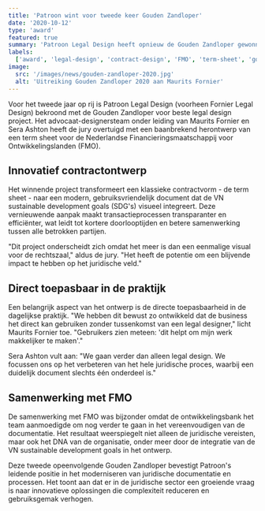 ```yaml
---
title: 'Patroon wint voor tweede keer Gouden Zandloper'
date: '2020-10-12'
type: 'award'
featured: true
summary: 'Patroon Legal Design heeft opnieuw de Gouden Zandloper gewonnen voor beste legal design project. Het team maakte indruk op de jury met een innovatieve herziening van de term sheet voor ontwikkelingsbank FMO, waarmee ze klassieke contractvormen klaarstomen voor de toekomst.'
labels:
  ['award', 'legal-design', 'contract-design', 'FMO', 'term-sheet', 'gouden-zandloper', 'innovatie']
image:
  src: '/images/news/gouden-zandloper-2020.jpg'
  alt: 'Uitreiking Gouden Zandloper 2020 aan Maurits Fornier'
---
```


Voor het tweede jaar op rij is Patroon Legal Design (voorheen Fornier Legal Design) bekroond met de Gouden Zandloper voor beste legal design project. Het advocaat-designersteam onder leiding van Maurits Fornier en Sera Ashton heeft de jury overtuigd met een baanbrekend herontwerp van een term sheet voor de Nederlandse Financieringsmaatschappij voor Ontwikkelingslanden (FMO).

## Innovatief contractontwerp

Het winnende project transformeert een klassieke contractvorm - de term sheet - naar een modern, gebruiksvriendelijk document dat de VN sustainable development goals (SDG's) visueel integreert. Deze vernieuwende aanpak maakt transactieprocessen transparanter en efficiënter, wat leidt tot kortere doorlooptijden en betere samenwerking tussen alle betrokken partijen.

"Dit project onderscheidt zich omdat het meer is dan een eenmalige visual voor de rechtszaal," aldus de jury. "Het heeft de potentie om een blijvende impact te hebben op het juridische veld."

## Direct toepasbaar in de praktijk

Een belangrijk aspect van het ontwerp is de directe toepasbaarheid in de dagelijkse praktijk. "We hebben dit bewust zo ontwikkeld dat de business het direct kan gebruiken zonder tussenkomst van een legal designer," licht Maurits Fornier toe. "Gebruikers zien meteen: 'dit helpt om mijn werk makkelijker te maken'."

Sera Ashton vult aan: "We gaan verder dan alleen legal design. We focussen ons op het verbeteren van het hele juridische proces, waarbij een duidelijk document slechts één onderdeel is."

## Samenwerking met FMO

De samenwerking met FMO was bijzonder omdat de ontwikkelingsbank het team aanmoedigde om nog verder te gaan in het vereenvoudigen van de documentatie. Het resultaat weerspiegelt niet alleen de juridische vereisten, maar ook het DNA van de organisatie, onder meer door de integratie van de VN sustainable development goals in het ontwerp.

Deze tweede opeenvolgende Gouden Zandloper bevestigt Patroon's leidende positie in het moderniseren van juridische documentatie en processen. Het toont aan dat er in de juridische sector een groeiende vraag is naar innovatieve oplossingen die complexiteit reduceren en gebruiksgemak verhogen.
